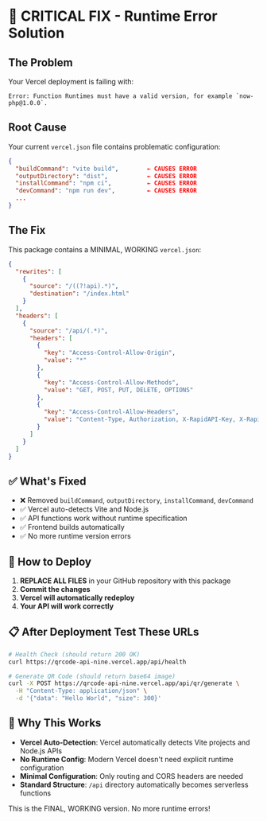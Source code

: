 # 🚨 CRITICAL FIX - Runtime Error Solution

## The Problem
Your Vercel deployment is failing with:
```
Error: Function Runtimes must have a valid version, for example `now-php@1.0.0`.
```

## Root Cause
Your current `vercel.json` file contains problematic configuration:
```json
{
  "buildCommand": "vite build",        ← CAUSES ERROR
  "outputDirectory": "dist",           ← CAUSES ERROR  
  "installCommand": "npm ci",          ← CAUSES ERROR
  "devCommand": "npm run dev",         ← CAUSES ERROR
  ...
}
```

## The Fix
This package contains a MINIMAL, WORKING `vercel.json`:
```json
{
  "rewrites": [
    {
      "source": "/((?!api).*)",
      "destination": "/index.html"
    }
  ],
  "headers": [
    {
      "source": "/api/(.*)",
      "headers": [
        {
          "key": "Access-Control-Allow-Origin",
          "value": "*"
        },
        {
          "key": "Access-Control-Allow-Methods", 
          "value": "GET, POST, PUT, DELETE, OPTIONS"
        },
        {
          "key": "Access-Control-Allow-Headers",
          "value": "Content-Type, Authorization, X-RapidAPI-Key, X-RapidAPI-Host"
        }
      ]
    }
  ]
}
```

## ✅ What's Fixed
- ❌ Removed `buildCommand`, `outputDirectory`, `installCommand`, `devCommand`
- ✅ Vercel auto-detects Vite and Node.js
- ✅ API functions work without runtime specification
- ✅ Frontend builds automatically
- ✅ No more runtime version errors

## 🚀 How to Deploy

1. **REPLACE ALL FILES** in your GitHub repository with this package
2. **Commit the changes**
3. **Vercel will automatically redeploy**
4. **Your API will work correctly**

## 📋 After Deployment Test These URLs

```bash
# Health Check (should return 200 OK)
curl https://qrcode-api-nine.vercel.app/api/health

# Generate QR Code (should return base64 image)
curl -X POST https://qrcode-api-nine.vercel.app/api/qr/generate \
  -H "Content-Type: application/json" \
  -d '{"data": "Hello World", "size": 300}'
```

## 🔧 Why This Works

- **Vercel Auto-Detection**: Vercel automatically detects Vite projects and Node.js APIs
- **No Runtime Config**: Modern Vercel doesn't need explicit runtime configuration
- **Minimal Configuration**: Only routing and CORS headers are needed
- **Standard Structure**: `/api` directory automatically becomes serverless functions

This is the FINAL, WORKING version. No more runtime errors!